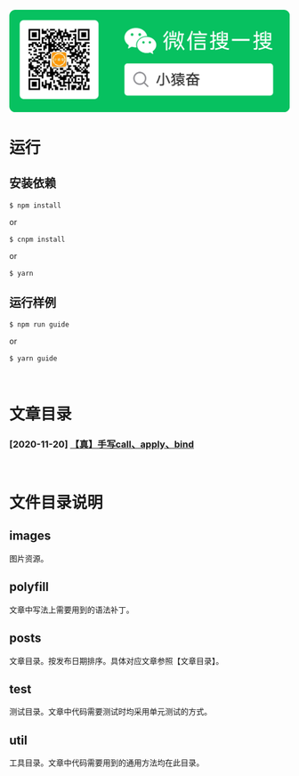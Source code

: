 ![小猿奋](./images/logo_search_qrcode.png)

# 运行

## 安装依赖
```shell
$ npm install
```
or
```shell
$ cnpm install
```
or
```shell
$ yarn
```

## 运行样例

```shell
$ npm run guide
```
or
```shell
$ yarn guide
```
<br>

# 文章目录

### [2020-11-20] [【真】手写call、apply、bind](https://mp.weixin.qq.com/s/lYwof4AuP2JBFJjjD16J5Q)

<br>

# 文件目录说明

## images
图片资源。

## polyfill
文章中写法上需要用到的语法补丁。

## posts
文章目录。按发布日期排序。具体对应文章参照【文章目录】。

## test
测试目录。文章中代码需要测试时均采用单元测试的方式。

## util
工具目录。文章中代码需要用到的通用方法均在此目录。

